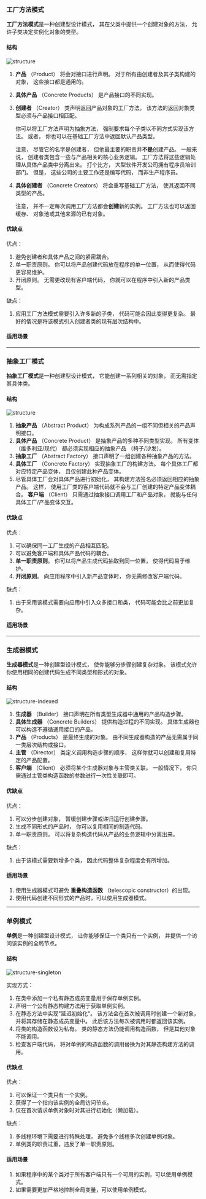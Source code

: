 ### 工厂方法模式

**工厂方法模式**是一种创建型设计模式， 其在父类中提供一个创建对象的方法， 允许子类决定实例化对象的类型。

#### 结构

![structure](./README.assets/structure.png)

1. **产品** （Product） 将会对接口进行声明。 对于所有由创建者及其子类构建的对象， 这些接口都是通用的。

2. **具体产品** （Concrete Products） 是产品接口的不同实现。

3. **创建者** （Creator） 类声明返回产品对象的工厂方法。 该方法的返回对象类型必须与产品接口相匹配。

   你可以将工厂方法声明为抽象方法， 强制要求每个子类以不同方式实现该方法。 或者， 你也可以在基础工厂方法中返回默认产品类型。

   注意， 尽管它的名字是创建者， 但他最主要的职责并**不是**创建产品。 一般来说， 创建者类包含一些与产品相关的核心业务逻辑。 工厂方法将这些逻辑处理从具体产品类中分离出来。 打个比方， 大型软件开发公司拥有程序员培训部门。 但是， 这些公司的主要工作还是编写代码， 而非生产程序员。

4. **具体创建者** （Concrete Creators） 将会重写基础工厂方法， 使其返回不同类型的产品。

   注意， 并不一定每次调用工厂方法都会**创建**新的实例。 工厂方法也可以返回缓存、 对象池或其他来源的已有对象。

#### 优缺点

优点：

1. 避免创建者和具体产品之间的紧密耦合。
2.  单一职责原则。 你可以将产品创建代码放在程序的单一位置， 从而使得代码更容易维护。
3. 开闭原则。 无需更改现有客户端代码， 你就可以在程序中引入新的产品类型。

缺点：

1. 应用工厂方法模式需要引入许多新的子类， 代码可能会因此变得更复杂。 最好的情况是将该模式引入创建者类的现有层次结构中。

#### 适用场景

---

### 抽象工厂模式

**抽象工厂模式**是一种创建型设计模式， 它能创建一系列相关的对象， 而无需指定其具体类。

#### 结构

![structure](./README.assets/structure-1615968499182.png)

1. **抽象产品** （Abstract Product） 为构成系列产品的一组不同但相关的产品声明接口。
2. **具体产品** （Concrete Product） 是抽象产品的多种不同类型实现。 所有变体 （维多利亚/现代） 都必须实现相应的抽象产品 （椅子/沙发）。
3. **抽象工厂** （Abstract Factory） 接口声明了一组创建各种抽象产品的方法。
4. **具体工厂** （Concrete Factory） 实现抽象工厂的构建方法。 每个具体工厂都对应特定产品变体， 且仅创建此种产品变体。
5. 尽管具体工厂会对具体产品进行初始化， 其构建方法签名必须返回相应的抽象产品。 这样， 使用工厂类的客户端代码就不会与工厂创建的特定产品变体耦合。 **客户端** （Client） 只需通过抽象接口调用工厂和产品对象， 就能与任何具体工厂/产品变体交互。

#### 优缺点

优点：

1. 可以确保同一工厂生成的产品相互匹配。
2. 可以避免客户端和具体产品代码的耦合。
3. **单一职责原则**。 你可以将产品生成代码抽取到同一位置， 使得代码易于维护。
4.  **开闭原则**。 向应用程序中引入新产品变体时， 你无需修改客户端代码。

缺点：

1. 由于采用该模式需要向应用中引入众多接口和类， 代码可能会比之前更加复杂。

#### 适用场景

---

### 生成器模式

**生成器模式**是一种创建型设计模式， 使你能够分步骤创建复杂对象。 该模式允许你使用相同的创建代码生成不同类型和形式的对象。

#### 结构

![structure-indexed](./README.assets/structure-indexed.png)

1. **生成器** （Builder） 接口声明在所有类型生成器中通用的产品构造步骤。
2. **具体生成器** （Concrete Builders） 提供构造过程的不同实现。 具体生成器也可以构造不遵循通用接口的产品。
3. **产品** （Products） 是最终生成的对象。 由不同生成器构造的产品无需属于同一类层次结构或接口。
4. **主管** （Director） 类定义调用构造步骤的顺序， 这样你就可以创建和复用特定的产品配置。
5. **客户端** （Client） 必须将某个生成器对象与主管类关联。 一般情况下， 你只需通过主管类构造函数的参数进行一次性关联即可。

#### 优缺点

优点：

1. 可以分步创建对象， 暂缓创建步骤或递归运行创建步骤。
2. 生成不同形式的产品时， 你可以复用相同的制造代码。
3. 单一职责原则。 可以将复杂构造代码从产品的业务逻辑中分离出来。

缺点：

1. 由于该模式需要新增多个类， 因此代码整体复杂程度会有所增加。

#### 适用场景

1. 使用生成器模式可避免 **重叠构造函数** （telescopic constructor）的出现。
2. 使用代码创建不同形式的产品时，可以使用生成器模式。

---

### 单例模式

**单例**是一种创建型设计模式， 让你能够保证一个类只有一个实例， 并提供一个访问该实例的全局节点。

#### 结构

![structure-singleton](./README.assets/structure-singleton.png)

实现方式：

1. 在类中添加一个私有静态成员变量用于保存单例实例。
2. 声明一个公有静态构建方法用于获取单例实例。
3. 在静态方法中实现"延迟初始化"。 该方法会在首次被调用时创建一个新对象， 并将其存储在静态成员变量中。 此后该方法每次被调用时都返回该实例。
4. 将类的构造函数设为私有。 类的静态方法仍能调用构造函数， 但是其他对象不能调用。
5. 检查客户端代码， 将对单例的构造函数的调用替换为对其静态构建方法的调用。

#### 优缺点

优点：

1. 可以保证一个类只有一个实例。
2. 获得了一个指向该实例的全局访问节点。
3. 仅在首次请求单例对象时对其进行初始化（懒加载）。

缺点：

1. 多线程环境下需要进行特殊处理， 避免多个线程多次创建单例对象。
2. 单例类的职责过重，违反了单一职责原则。

#### 适用场景

1. 如果程序中的某个类对于所有客户端只有一个可用的实例，可以使用单例模式。
2. 如果需要更加严格地控制全局变量，可以使用单例模式。